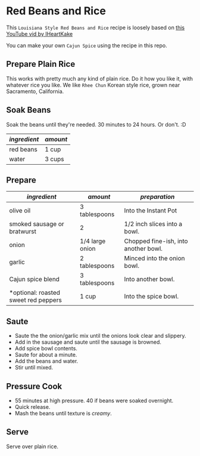 # Red Beans and Rice

This `Louisiana Style Red Beans and Rice` recipe is loosely based on [this YouTube vid by IHeartKake](https://www.youtube.com/watch?v=M8gfpKkSH-w)

You can make your own `Cajun Spice` using the recipe in this repo.

## Prepare Plain Rice

This works with pretty much any kind of plain rice. Do it how you like it, with whatever rice you like. We like `Rhee Chun` Korean style rice, grown near Sacramento, California.

## Soak Beans

Soak the beans until they're needed. 30 minutes to 24 hours. Or don't. :D

| *ingredient* | *amount* |
| --- | --- |
| red beans | 1 cup |
| water | 3 cups |

## Prepare

| *ingredient* | *amount* | *preparation* |
| --- | --- | --- |
| olive oil | 3 tablespoons | Into the Instant Pot |
| smoked sausage or bratwurst | 2 | 1/2 inch slices into a bowl. |
| onion | 1/4 large onion | Chopped fine-ish, into another bowl. |
| garlic | 2 tablespoons | Minced into the onion bowl. |
| Cajun spice blend | 3 tablespoons | Into another bowl. |
| *optional: roasted sweet red peppers | 1 cup | Into the spice bowl. |

## Saute

* Saute the the onion/garlic mix until the onions look clear and slippery.
* Add in the sausage and saute until the sausage is browned.
* Add spice bowl contents.
* Saute for about a minute.
* Add the beans and water.
* Stir until mixed.

## Pressure Cook

* 55 minutes at high pressure. 40 if beans were soaked overnight.
* Quick release.
* Mash the beans until texture is *creamy*.

## Serve

Serve over plain rice.
